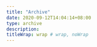 ```yaml
---
title: "Archive"
date: 2020-09-12T14:04:14+08:00
type: archive
description:
titleWrap: wrap # wrap, noWrap
---
```

